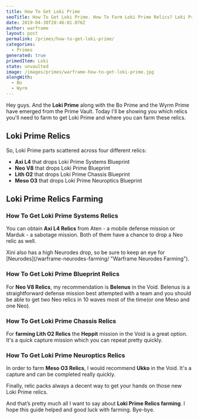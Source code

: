 ```yaml
---
title: How To Get Loki Prime
seoTitle: How To Get Loki Prime. How To Farm Loki Prime Relics? Loki Prime Unvaulted!
date: 2019-04-30T20:46:01.076Z
author: warframe
layout: post
permalink: /primes/how-to-get-loki-prime/
categories:
  - Primes
generated: true
primedItem: Loki
state: unvaulted
image: /images/primes/warframe-how-to-get-loki-prime.jpg
alongWith:
  - Bo
  - Wyrm
---
```

<p>Hey guys. And the <strong>Loki Prime</strong> along with the Bo Prime and the Wyrm Prime have emerged from the Prime Vault. Today I'll be showing you which relics you'll need to farm to get Loki Prime and where you can farm these relics. </p><!--more--><h2>Loki Prime Relics</h2><p>So, Loki Prime parts scattered across four different relics:</p><ul><li><b>Axi L4</b> that drops Loki Prime Systems Blueprint</li><li><b>Neo V8</b> that drops Loki Prime Blueprint</li><li><b>Lith O2</b> that drops Loki Prime Chassis Blueprint</li><li><b>Meso O3</b> that drops Loki Prime Neuroptics Blueprint</li></ul><h2>Loki Prime Relics Farming</h2><h3>How To Get Loki Prime Systems Relics</h3><p>You can obtain <b>Axi L4 Relics</b> from Aten - a mobile defense mission or Marduk - a sabotage mission. Both of them have a chance to drop a Neo relic as well.</p><p>Xini also has a high Neurodes drop, so be sure to keep an eye for [Neurodes](/warframe-neurodes-farming/ "Warframe Neurodes Farming").</p><h3>How To Get Loki Prime Blueprint Relics</h3><p>For <b>Neo V8 Relics</b>, my recommendation is <b>Belenus</b> in the Void. Belenus is a straightforward defense mission best attempted with a team and you should be able to get two Neo relics in 10 waves most of the time(or one Meso and one Neo).</p><h3>How To Get Loki Prime Chassis Relics</h3><p>For <strong>farming Lith O2 Relics</strong> the <b>Heppit</b> mission in the Void is a great option. It's a quick capture mission which you can repeat pretty quickly.</p><h3>How To Get Loki Prime Neuroptics Relics</h3><p>In order to farm <b>Meso O3 Relics</b>, I would recommend <b>Ukko</b> in the Void. It's a capture and can be completed really quickly.</p><p>Finally, relic packs always a decent way to get your hands on those new Loki Prime relics.</p><p>And that’s pretty much all I want to say about <strong>Loki Prime Relics farming</strong>. I hope this guide helped and good luck with farming. Bye-bye.</p>
